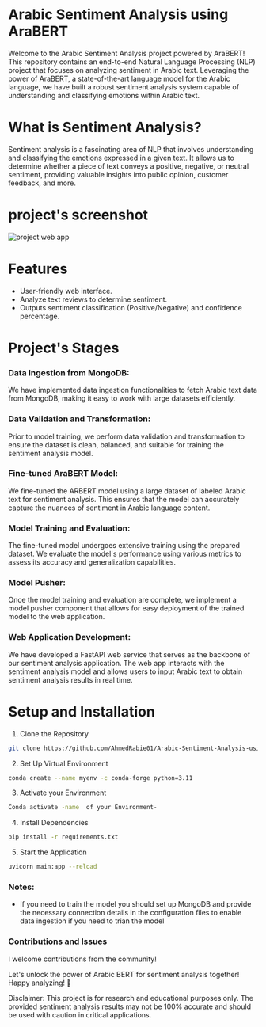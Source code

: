 # Arabic Sentiment Analysis using AraBERT 


Welcome to the Arabic Sentiment Analysis project powered by AraBERT! This repository contains an end-to-end Natural Language Processing (NLP) project that focuses on analyzing sentiment in Arabic text. Leveraging the power of AraBERT, a state-of-the-art language model for the Arabic language, we have built a robust sentiment analysis system capable of understanding and classifying emotions within Arabic text.

# What is Sentiment Analysis?
Sentiment analysis is a fascinating area of NLP that involves understanding and classifying the emotions expressed in a given text. It allows us to determine whether a piece of text conveys a positive, negative, or neutral sentiment, providing valuable insights into public opinion, customer feedback, and more.


# project's screenshot
![project web app](https://github.com/AhmedRabie01/Arabic-Sentiment-Analysis-using-Arabic-BERT/blob/main/photo/2023-07-20%20(3).png)


# Features
- User-friendly web interface.
- Analyze text reviews to determine sentiment.
- Outputs sentiment classification (Positive/Negative) and confidence percentage.

#  Project's Stages

### Data Ingestion from MongoDB:
We have implemented data ingestion functionalities to fetch Arabic text data from MongoDB, making it easy to work with large datasets efficiently.

### Data Validation and Transformation: 
Prior to model training, we perform data validation and transformation to ensure the dataset is clean, balanced, and suitable for training the sentiment analysis model.

### Fine-tuned AraBERT  Model: 
We fine-tuned the ARBERT model using a large dataset of labeled Arabic text for sentiment analysis. This ensures that the model can accurately capture the nuances of sentiment in Arabic language content.

### Model Training and Evaluation:
The fine-tuned model undergoes extensive training using the prepared dataset. We evaluate the model's performance using various metrics to assess its accuracy and generalization capabilities.

### Model Pusher:
Once the model training and evaluation are complete, we implement a model pusher component that allows for easy deployment of the trained model to the web application.

### Web Application Development:
We have developed a FastAPI web service that serves as the backbone of our sentiment analysis application. The web app interacts with the sentiment analysis model and allows users to input Arabic text to obtain sentiment analysis results in real time.

# Setup and Installation
1) Clone the Repository

```bash
git clone https://github.com/AhmedRabie01/Arabic-Sentiment-Analysis-using-Arabic-BERT.git

```
2) Set Up Virtual Environment 
```bash 
conda create --name myenv -c conda-forge python=3.11
```
3) Activate your Environment 
```bash
Conda activate -name  of your Environment-
``` 
4. Install Dependencies
```bash
pip install -r requirements.txt
```

5. Start the Application
```bash
uvicorn main:app --reload
```
### Notes:

- If you need to train the model you should set up MongoDB and provide the necessary connection details in the configuration files to enable data ingestion if you need to trian the model 

### Contributions and Issues
I welcome contributions from the community! 

Let's unlock the power of Arabic BERT for sentiment analysis together! Happy analyzing! :rocket:

Disclaimer: This project is for research and educational purposes only. The provided sentiment analysis results may not be 100% accurate and should be used with caution in critical applications.

